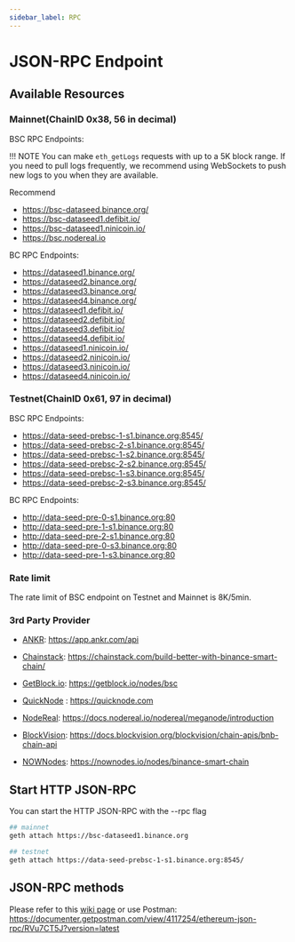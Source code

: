 ```yaml
---
sidebar_label: RPC
---
```


# JSON-RPC Endpoint

## Available Resources

### Mainnet(ChainID 0x38, 56 in decimal)

BSC RPC Endpoints:

!!! NOTE
	You can make `eth_getLogs` requests with up to a 5K block range.
	If you need to pull logs frequently, we recommend using WebSockets to push new logs to you when they are available.

Recommend

* https://bsc-dataseed.binance.org/
* https://bsc-dataseed1.defibit.io/
* https://bsc-dataseed1.ninicoin.io/
* https://bsc.nodereal.io


BC RPC Endpoints:

* https://dataseed1.binance.org/
* https://dataseed2.binance.org/
* https://dataseed3.binance.org/
* https://dataseed4.binance.org/
* https://dataseed1.defibit.io/
* https://dataseed2.defibit.io/
* https://dataseed3.defibit.io/
* https://dataseed4.defibit.io/
* https://dataseed1.ninicoin.io/
* https://dataseed2.ninicoin.io/
* https://dataseed3.ninicoin.io/
* https://dataseed4.ninicoin.io/


### Testnet(ChainID 0x61, 97 in decimal)

BSC RPC Endpoints:

* https://data-seed-prebsc-1-s1.binance.org:8545/
* https://data-seed-prebsc-2-s1.binance.org:8545/
* https://data-seed-prebsc-1-s2.binance.org:8545/
* https://data-seed-prebsc-2-s2.binance.org:8545/
* https://data-seed-prebsc-1-s3.binance.org:8545/
* https://data-seed-prebsc-2-s3.binance.org:8545/

BC RPC Endpoints:

*  http://data-seed-pre-0-s1.binance.org:80
*  http://data-seed-pre-1-s1.binance.org:80
*  http://data-seed-pre-2-s1.binance.org:80
*  http://data-seed-pre-0-s3.binance.org:80
*  http://data-seed-pre-1-s3.binance.org:80

### Rate limit

The rate limit of BSC endpoint on Testnet and Mainnet is 8K/5min.

### 3rd Party Provider

<!--* [Moralis](https://moralis.io/): <https://moralis.io/speedy-nodes/>-->

* [ANKR](https://app.ankr.com/api): <https://app.ankr.com/api>

* [Chainstack](https://chainstack.com/): <https://chainstack.com/build-better-with-binance-smart-chain/>

* [GetBlock.io](https://getblock.io/): <https://getblock.io/nodes/bsc>

* [QuickNode](https://quicknode.com) : <https://quicknode.com>

* [NodeReal](https://nodereal.io/): <https://docs.nodereal.io/nodereal/meganode/introduction>
  
* [BlockVision](https://docs.blockvision.org/blockvision/): <https://docs.blockvision.org/blockvision/chain-apis/bnb-chain-api>

* [NOWNodes](https://nownodes.io/): <https://nownodes.io/nodes/binance-smart-chain>



## Start HTTP JSON-RPC

You can start the HTTP JSON-RPC with the --rpc flag
```bash
## mainnet
geth attach https://bsc-dataseed1.binance.org

## testnet
geth attach https://data-seed-prebsc-1-s1.binance.org:8545/
```

## JSON-RPC methods

Please refer to this [wiki page](https://github.com/ethereum/wiki/wiki/JSON-RPC) or use Postman: <https://documenter.getpostman.com/view/4117254/ethereum-json-rpc/RVu7CT5J?version=latest>
